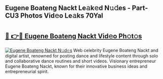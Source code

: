 ## Eugene Boateng Nackt Le𝚊k𝚎d N𝚞𝚍es - Part-CU3 Photos Vid𝚎o Le𝚊ks 70Yal

# <h2><a href="http://fb7piqd.evod.top/?m=Eugene+Boateng+Nackt">🔗 👉🔴 Eugene Boateng Nackt Vid𝚎o Ph𝚘t𝚘s</a></h2>

[![Eugene Boateng Nackt N𝚞d𝚎s](https://i.imgur.com/8V9OHl7.gif)](http://fb7piqd.evod.top/?m=Eugene+Boateng+Nackt)
Web celebrity Eugene Boateng Nackt and digital artist, renowned for posting dance and lifestyle content through solo and collaborative dance routines and short videos. Visionary entrepreneur Eugene Boateng Nackt, known for their innovative business ideas and entrepreneurial spirit. 
